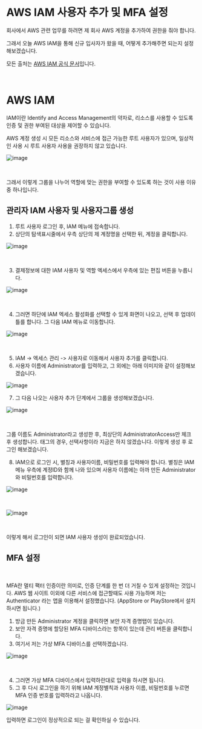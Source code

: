 # AWS IAM 사용자 추가 및 MFA 설정


회사에서 AWS 관련 업무를 하려면 제 회사 AWS 계정을 추가하여 권한을 줘야 합니다.

그래서 오늘 AWS IAM을 통해 신규 입사자가 왔을 때, 어떻게 추가해주면 되는지 설정해보겠습니다.

모든 출처는 [AWS IAM 공식 문서](https://docs.aws.amazon.com/ko_kr/IAM/latest/UserGuide/introduction.html)입니다.

<br>


# AWS IAM

IAM이란 Identify and Access Management의 약자로, 리소스를 사용할 수 있도록 인증 및 권한 부여된 대상을 제어할 수 있습니다.

AWS 계정 생성 시 모든 리소스와 서비스에 접근 가능한 루트 사용자가 있으며, 일상적인 사용 시 루트 사용자 사용을 권장하지 않고 있습니다.

[](https://user-images.githubusercontent.com/88086271/189513120-390462d1-30d9-4fdb-89f6-5c43aa164c98.png)![image](https://user-images.githubusercontent.com/88086271/189514392-d4a7602f-ad4a-4ed3-9789-b6f65eaaad0d.png)

<br> 

그래서 이렇게 그룹을 나누어 역할에 맞는 권한을 부여할 수 있도록 하는 것이 사용 이유 중 하나입니다.

## 관리자 IAM 사용자 및 사용자그룹 생성

1. 루트 사용자 로그인 후, IAM 메뉴에 접속합니다.
2. 상단의 탐색표시줄에서 우측 상단의 제 계정명을 선택한 뒤, 계정을 클릭합니다.

[](https://user-images.githubusercontent.com/88086271/189513280-0c05af06-2092-4cea-b5f1-50e9bcf5041d.png)![image](https://user-images.githubusercontent.com/88086271/189514412-c453b9b8-af13-4d58-8f0e-b8cd9d6f976a.png)

<br>

3. 결제정보에 대한 IAM 사용자 및 역할 엑세스에서 우측에 있는 편집 버튼을 누릅니다.

[](https://user-images.githubusercontent.com/88086271/189513334-dbfdb292-9427-4d8c-a387-6f3bd9442ab7.png)![image](https://user-images.githubusercontent.com/88086271/189514422-6359db1a-6bec-49b8-9c79-d89d40677150.png)

<br>

4. 그러면 하단에 IAM 엑세스 활성화를 선택할 수 있게 화면이 나오고, 선택 후 업데이틀를 합니다. 그 다음 IAM 메뉴로 이동합니다.

[](https://user-images.githubusercontent.com/88086271/189513368-54c8b86a-1c6f-4f15-ab15-5cd03c951252.png)![image](https://user-images.githubusercontent.com/88086271/189514453-9e5d007f-237c-44b2-9171-31eadd327369.png)

<br>

5. IAM -> 엑세스 관리 -> 사용자로 이동해서 사용자 추가를 클릭합니다.
6. 사용자 이름에 Administrator를 입력하고, 그 외에는 아래 이미지와 같이 설정해보겠습니다.

[](https://user-images.githubusercontent.com/88086271/189513549-c34b372c-ecd5-46de-8b3f-3c02c5ad6f63)![image](https://user-images.githubusercontent.com/88086271/189514463-cd3968fe-360b-4e0d-8263-e79e9b30f083.png)


7. 그 다음 나오는 사용자 추가 단계에서 그룹을 생성해보겠습니다.

[](https://user-images.githubusercontent.com/88086271/189513590-d8345a01-5a38-43bb-9448-f4c9ca073ff1.png)![image](https://user-images.githubusercontent.com/88086271/189514475-077132e2-5cba-448b-a264-2c22f083172a.png)

<br>

그룹 이름도 Administrator라고 생성한 후, 최상단의 AdministratorAccess만 체크 후 생성합니다.
태그의 경우, 선택사항이라 지금은 하지 않겠습니다.
이렇게 생성 후 로그인 해보겠습니다.

8. IAM으로 로그인 시, 별칭과 사용자이름, 비밀번호를 입력해야 합니다. 별칭은 IAM 메뉴 우측에 계정ID와 함께 나와 있으며 사용자 이름에는 아까 만든 Administrator와 비밀번호를 입력합니다.

[](https://user-images.githubusercontent.com/88086271/189513911-87cfd41c-66ac-47f2-b406-0efde5ccd40d.png)![image](https://user-images.githubusercontent.com/88086271/189514520-984dcd36-d147-4446-97ff-24183b52bb27.png)

<br>

[](https://user-images.githubusercontent.com/88086271/189513978-0e3522b7-b1ef-403b-ad85-7cc087d82550.png)![image](https://user-images.githubusercontent.com/88086271/189514527-ba829fb8-57a7-462e-940a-9c2d4f4702f1.png)

<br>

이렇게 해서 로그인이 되면 IAM 사용자 생성이 완료되었습니다.

## MFA 설정

<br>

MFA란 멀티 팩터 인증이란 의미로, 인증 단계를 한 번 더 거칠 수 있게 설정하는 것입니다.
AWS 웹 사이트 이외에 다른 서비스에 접근할때도 사용 가능하며 저는 Authenticator 라는 앱을 이용해서 설정했습니다.
(AppStore or PlayStore에서 설치하시면 됩니다.)

1. 방금 만든 Administrator 계정을 클릭하면 보안 자격 증명탭이 있습니다.
2. 보안 자격 증명에 할당된 MFA 디바이스라는 항목이 있는데 관리 버튼을 클릭합니다.
3. 여기서 저는 가상 MFA 디바이스를 선택하겠습니다.

[](https://user-images.githubusercontent.com/88086271/189514192-f27c872c-48ec-4667-be3a-ec436feba1f1.png)![image](https://user-images.githubusercontent.com/88086271/189514546-ec454a23-4471-4f16-a3af-68ed5c1bcb3b.png)

<br>

4. 그러면 가상 MFA 디바이스에서 입력하란대로 입력을 하시면 됩니다.
5. 그 후 다시 로그인을 하기 위해 IAM 계정별칙과 사용자 이름, 비밀번호를 누르면 MFA 인증 번호를 입력하라고 나옵니다.


[](https://user-images.githubusercontent.com/88086271/189514247-417e26c0-fef8-4fe0-98cf-462c576781ab.png)![image](https://user-images.githubusercontent.com/88086271/189514553-423c6b99-087f-42db-9bf0-f140337ac472.png)


입력하면 로그인이 정상적으로 되는 걸 확인하실 수 있습니다.

